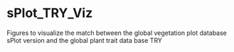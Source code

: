 # sPlot_TRY_Viz
Figures to visualize the match between the global vegetation plot database sPlot version and the global plant trait data base TRY
